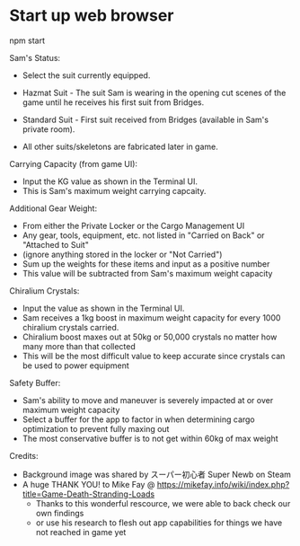 # Start up web browser
npm start

Sam's Status:

- Select the suit currently equipped.

- Hazmat Suit - The suit Sam is wearing in the opening cut scenes of the game until he receives his first suit from Bridges.
- Standard Suit - First suit received from Bridges (available in Sam's private room).
- All other suits/skeletons are fabricated later in game.


Carrying Capacity (from game UI):
- Input the KG value as shown in the Terminal UI.
- This is Sam's maximum weight carrying capcaity.


Additional Gear Weight:
- From either the Private Locker or the Cargo Management UI
- Any gear, tools, equipment, etc. not listed in "Carried on Back" or "Attached to Suit"
- (ignore anything stored in the locker or "Not Carried")
- Sum up the weights for these items and input as a positive number
- This value will be subtracted from Sam's maximum weight capacity


Chiralium Crystals:
- Input the value as shown in the Terminal UI.
- Sam receives a 1kg boost in maximum weight capacity for every 1000 chiralium crystals carried.
- Chiralium boost maxes out at 50kg or 50,000 crystals no matter how many more than that collected
- This will be the most difficult value to keep accurate since crystals can be used to power equipment


Safety Buffer:
- Sam's ability to move and maneuver is severely impacted at or over maximum weight capacity
- Select a buffer for the app to factor in when determining cargo optimization to prevent fully maxing out
- The most conservative buffer is to not get within 60kg of max weight


Credits:
- Background image was shared by スーパー初心者 Super Newb on Steam
- A huge THANK YOU! to Mike Fay @ https://mikefay.info/wiki/index.php?title=Game-Death-Stranding-Loads
    - Thanks to this wonderful rescource, we were able to back check our own findings
    - or use his research to flesh out app capabilities for things we have not reached in game yet
